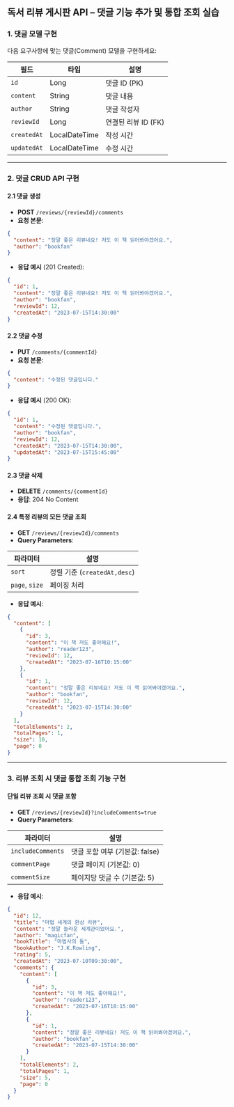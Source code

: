 ## 독서 리뷰 게시판 API – 댓글 기능 추가 및 통합 조회 실습

### 1. 댓글 모델 구현

다음 요구사항에 맞는 댓글(Comment) 모델을 구현하세요:

| 필드          | 타입      | 설명                    |
|-------------|---------|-----------------------|
| `id`        | Long    | 댓글 ID (PK)           |
| `content`   | String  | 댓글 내용                 |
| `author`    | String  | 댓글 작성자                |
| `reviewId`  | Long    | 연결된 리뷰 ID (FK)       |
| `createdAt` | LocalDateTime | 작성 시간             |
| `updatedAt` | LocalDateTime | 수정 시간             |

---

### 2. 댓글 CRUD API 구현

#### 2.1 댓글 생성

* **POST** `/reviews/{reviewId}/comments`
* **요청 본문**:

```json
{
  "content": "정말 좋은 리뷰네요! 저도 이 책 읽어봐야겠어요.",
  "author": "bookfan"
}
```

* **응답 예시** (201 Created):

```json
{
  "id": 1,
  "content": "정말 좋은 리뷰네요! 저도 이 책 읽어봐야겠어요.",
  "author": "bookfan",
  "reviewId": 12,
  "createdAt": "2023-07-15T14:30:00"
}
```

#### 2.2 댓글 수정

* **PUT** `/comments/{commentId}`
* **요청 본문**:

```json
{
  "content": "수정된 댓글입니다."
}
```

* **응답 예시** (200 OK):

```json
{
  "id": 1,
  "content": "수정된 댓글입니다.",
  "author": "bookfan",
  "reviewId": 12,
  "createdAt": "2023-07-15T14:30:00",
  "updatedAt": "2023-07-15T15:45:00"
}
```

#### 2.3 댓글 삭제

* **DELETE** `/comments/{commentId}`
* **응답**: 204 No Content

#### 2.4 특정 리뷰의 모든 댓글 조회

* **GET** `/reviews/{reviewId}/comments`
* **Query Parameters**:

| 파라미터           | 설명                       |
|----------------|--------------------------|
| `sort`         | 정렬 기준 (`createdAt,desc`) |
| `page`, `size` | 페이징 처리                   |

* **응답 예시**:

```json
{
  "content": [
    {
      "id": 3,
      "content": "이 책 저도 좋아해요!",
      "author": "reader123",
      "reviewId": 12,
      "createdAt": "2023-07-16T10:15:00"
    },
    {
      "id": 1,
      "content": "정말 좋은 리뷰네요! 저도 이 책 읽어봐야겠어요.",
      "author": "bookfan",
      "reviewId": 12,
      "createdAt": "2023-07-15T14:30:00"
    }
  ],
  "totalElements": 2,
  "totalPages": 1,
  "size": 10,
  "page": 0
}
```

---

### 3. 리뷰 조회 시 댓글 통합 조회 기능 구현

#### 단일 리뷰 조회 시 댓글 포함

* **GET** `/reviews/{reviewId}?includeComments=true`
* **Query Parameters**:

| 파라미터             | 설명                                   |
|------------------|--------------------------------------|
| `includeComments` | 댓글 포함 여부 (기본값: false)             |
| `commentPage`     | 댓글 페이지 (기본값: 0)                    |
| `commentSize`     | 페이지당 댓글 수 (기본값: 5)                |

* **응답 예시**:

```json
{
  "id": 12,
  "title": "마법 세계의 환상 리뷰",
  "content": "정말 놀라운 세계관이었어요.",
  "author": "magicfan",
  "bookTitle": "마법사의 돌",
  "bookAuthor": "J.K.Rowling",
  "rating": 5,
  "createdAt": "2023-07-10T09:30:00",
  "comments": {
    "content": [
      {
        "id": 3,
        "content": "이 책 저도 좋아해요!",
        "author": "reader123",
        "createdAt": "2023-07-16T10:15:00"
      },
      {
        "id": 1,
        "content": "정말 좋은 리뷰네요! 저도 이 책 읽어봐야겠어요.",
        "author": "bookfan",
        "createdAt": "2023-07-15T14:30:00"
      }
    ],
    "totalElements": 2,
    "totalPages": 1,
    "size": 5,
    "page": 0
  }
}
```
